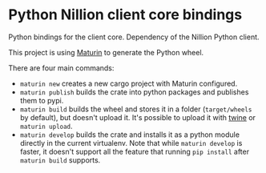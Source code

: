 # Python Nillion client core bindings

Python bindings for the client core. Dependency of the Nillion Python client.

This project is using [Maturin](https://github.com/PyO3/maturin) to generate the Python wheel.

There are four main commands:

* `maturin new` creates a new cargo project with Maturin configured.
* `maturin publish` builds the crate into python packages and publishes them to pypi.
* `maturin build` builds the wheel and stores it in a folder (`target/wheels` by default), but doesn't upload it. It's possible to upload it with [twine](https://github.com/pypa/twine) or `maturin upload`.
* `maturin develop` builds the crate and installs it as a python module directly in the current virtualenv. Note that while `maturin develop` is faster, it doesn't support all the feature that running `pip install` after `maturin build` supports.
